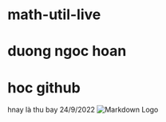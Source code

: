 # math-util-live
# duong ngoc hoan
# hoc github
hnay là thu bay 24/9/2022
![Markdown Logo](https://img4.thuthuatphanmem.vn/uploads/2019/12/16/hinh-nen-thien-nhien-4k-do-phan-giai-cao_024355089.jpg)
